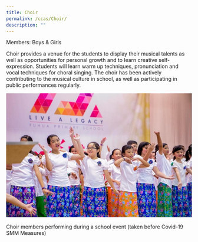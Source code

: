 ```yaml
---
title: Choir
permalink: /ccas/Choir/
description: ""
---
```

Members: Boys & Girls  

Choir provides a venue for the students to display their musical talents as well as opportunities for personal growth and to learn creative self-expression. Students will learn warm up techniques, pronunciation and vocal techniques for choral singing. The choir has been actively contributing to the musical culture in school, as well as participating in public performances regularly.

![](/images/Fuhua%20Experience/Student%20Development/CCA/Choir/C1.jpg) 

Choir members performing during a school event (taken before Covid-19 SMM Measures)